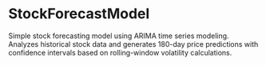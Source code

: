 # StockForecastModel
Simple stock forecasting model using ARIMA time series modeling. Analyzes historical stock data and generates 180-day price predictions with confidence intervals based on rolling-window volatility calculations.
